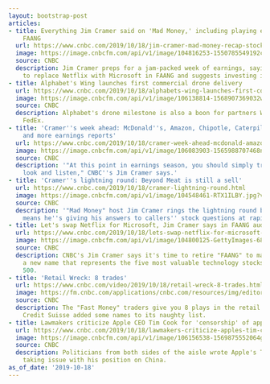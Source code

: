 ```yaml
---
layout: bootstrap-post
articles:
- title: Everything Jim Cramer said on 'Mad Money,' including playing earnings week,
    FAANG
  url: https://www.cnbc.com/2019/10/18/jim-cramer-mad-money-recap-stock-picks-oct-18-2019.html
  image: https://image.cnbcfm.com/api/v1/image/104816253-1550785549192cramer.jpg?v=1550767577
  source: CNBC
  description: Jim Cramer preps for a jam-packed week of earnings, saying it's time
    to replace Netflix with Microsoft in FAANG and suggests investing in financials.
- title: Alphabet's Wing launches first commercial drone delivery
  url: https://www.cnbc.com/2019/10/18/alphabets-wing-launches-first-commercial-drone-delivery.html
  image: https://image.cnbcfm.com/api/v1/image/106138814-1568907369032wing-walgreens-photo-final.jpg?v=1568893034
  source: CNBC
  description: Alphabet's drone milestone is also a boon for partners Walgreens and
    FedEx.
- title: 'Cramer''s week ahead: McDonald''s, Amazon, Chipotle, Caterpillar, Boeing
    and more earnings reports'
  url: https://www.cnbc.com/2019/10/18/cramer-week-ahead-mcdonald-amazon-chipotle-and-more-earnings.html
  image: https://image.cnbcfm.com/api/v1/image/106083903-1565988707468nyse.jpg?v=1570195109
  source: CNBC
  description: '"At this point in earnings season, you should simply try to stop,
    look and listen," CNBC''s Jim Cramer says.'
- title: 'Cramer''s lightning round: Beyond Meat is still a sell'
  url: https://www.cnbc.com/2019/10/18/cramer-lightning-round.html
  image: https://image.cnbcfm.com/api/v1/image/104548461-RTX1ILBY.jpg?v=1529437919
  source: CNBC
  description: '"Mad Money" host Jim Cramer rings the lightning round bell, which
    means he''s giving his answers to callers'' stock questions at rapid speed.'
- title: Let's swap Netflix for Microsoft, Jim Cramer says in FAANG audit
  url: https://www.cnbc.com/2019/10/18/lets-swap-netflix-for-microsoft-jim-cramer-says-in-faang-audit.html
  image: https://image.cnbcfm.com/api/v1/image/104800125-GettyImages-681557990.jpg?v=1541724386
  source: CNBC
  description: CNBC's Jim Cramer says it's time to retire "FAANG" to make way for
    a new name that represents the five most valuable technology stocks on the S&P
    500.
- title: 'Retail Wreck: 8 trades'
  url: https://www.cnbc.com/video/2019/10/18/retail-wreck-8-trades.html
  image: https://fm.cnbc.com/applications/cnbc.com/resources/img/editorial/2019/10/18/106190724-15714360566ED4-REQ-101819NothingButTrades.600x400.jpg
  source: CNBC
  description: The "Fast Money" traders give you 8 plays in the retail sector after
    Credit Suisse added some names to its naughty list.
- title: Lawmakers criticize Apple CEO Tim Cook for 'censorship' of apps in China
  url: https://www.cnbc.com/2019/10/18/lawmakers-criticize-apples-tim-cook-for-censorship-of-apps-in-china.html
  image: https://image.cnbcfm.com/api/v1/image/106156538-1569875552064gettyimages-1169825001.jpeg?v=1569861175
  source: CNBC
  description: Politicians from both sides of the aisle wrote Apple's Tim Cook a letter,
    taking issue with his position on China.
as_of_date: '2019-10-18'
---
```


